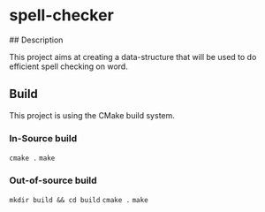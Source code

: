 # spell-checker

## Description

This project aims at creating a data-structure that will be used to do efficient spell checking on word.

## Build

This project is using the CMake build system.

### In-Source build

`cmake .`
`make`

### Out-of-source build

`mkdir build && cd build`
`cmake .`
`make`
